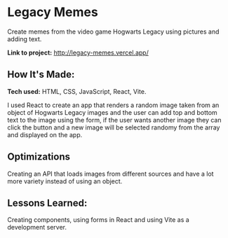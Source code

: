 # Legacy Memes
Create memes from the video game Hogwarts Legacy using pictures and adding text.

**Link to project:** http://legacy-memes.vercel.app/

## How It's Made:

**Tech used:** HTML, CSS, JavaScript, React, Vite.

I used React to create an app that renders a random image taken from an object of Hogwarts Legacy images and the user can add top and bottom text to the image using the form, if the user wants another image they can click the button and a new image will be selected randomy from the array and displayed on the app.  

## Optimizations
Creating an API that loads images from different sources and have a lot more variety instead of using an object.

## Lessons Learned:
Creating components, using forms in React and using Vite as a development server.


